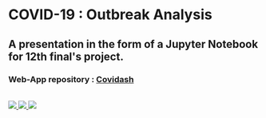 # COVID-19 : Outbreak Analysis

## A presentation in the form of a Jupyter Notebook for 12th final's project.

### Web-App repository : **[Covidash](https://github.com/anandrajaram21/covidash)**

<br>
<a href = "https://colab.research.google.com/drive/1gjkBWoQTfYSgBS4OUDpgh3sQyj1fag-0?usp=sharing">
<img src='https://img.shields.io/static/v1?label=run%20on&message=google%20colab&color=ffa31a&style=for-the-badge' />
</a>


<a href = "https://nbviewer.jupyter.org/github/Majimearun/Covid-19-Outbreak-Analysis/blob/main/Finals_Presentation.ipynb">
<img src='https://img.shields.io/static/v1?label=run%20on&message=jupyter%20nbviewer&color=orange&style=for-the-badge' />
</a>


<a href = "https://mybinder.org/v2/gh/Majimearun/Covid-19-Outbreak-Analysis/main?filepath=Finals_Presentation.ipynb">
<img src='https://img.shields.io/static/v1?label=run%20on&message=binder&color=ff4d4d&style=for-the-badge' />
</a>
